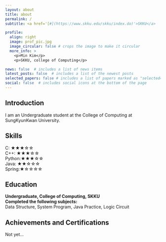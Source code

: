 ```yaml
---
layout: about
title: about
permalink: /
subtitle: <a href='[#](https://www.skku.edu/skku/index.do)'>SKKU</a>

profile:
  align: right
  image: prof_pic.jpg
  image_circular: false # crops the image to make it circular
  more_info: >
    <p>Min Kim</p>
    <p>SKKU, college of Computing</p>

news: false  # includes a list of news items
latest_posts: false  # includes a list of the newest posts
selected_papers: false # includes a list of papers marked as "selected={true}"
social: false  # includes social icons at the bottom of the page
---
```


## Introduction
I am an Undergraduate student at the College of Computing at SungKyunKwan University.

## Skills
C: ★★★☆☆\
C++: ★★★☆☆\
Python:★★★☆☆\
Java: ★★☆☆☆\
Spring:★☆☆☆☆

## Education
**Undergraduate, College of Computing, SKKU**\
**Completed the following subjects:**\
Data Structure, System Program, Java Practice, Logic Circuit

## Achievements and Certifications
Not yet…
